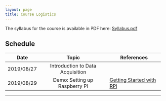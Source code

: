 ```yaml
---
layout: page
title: Course Logistics
---
```


The syllabus for the course is available in PDF here: [Syllabus.pdf](/12740/assets/syllabus.pdf)

## Schedule

| **Date**      | **Topic**     | **References**|
| ------------- |:----------------:| ---------------------|
| 2019/08/27    | Introduction to Data Acquisition |       |
| 2019/08/29    | Demo: Setting up Raspberry PI | [Getting Started with RPi](/12740/tutorials/get-started.html)   |


***

